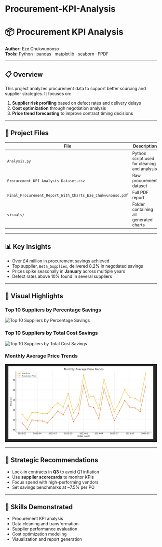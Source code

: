 # Procurement-KPI-Analysis

# 📦 Procurement KPI Analysis  
**Author:** Eze Chukwunonso  
**Tools:** Python · pandas · matplotlib · seaborn · FPDF  

---

## 📋 Overview

This project analyzes procurement data to support better sourcing and supplier strategies. It focuses on:

1. **Supplier risk profiling** based on defect rates and delivery delays  
2. **Cost optimization** through negotiation analysis  
3. **Price trend forecasting** to improve contract timing decisions

---

## 📁 Project Files

| File | Description |
|------|-------------|
| `Analysis.py` | Python script used for cleaning and analysis |
| `Procurement KPI Analysis Dataset.csv` | Raw procurement dataset |
| `Final_Procurement_Report_With_Charts_Eze_Chukwunonso.pdf` | Full PDF report |
| `visuals/` | Folder containing all generated charts |

---

## 📊 Key Insights

- Over £4 million in procurement savings achieved  
- Top supplier, `Beta_Supplies`, delivered 8.2% in negotiated savings  
- Prices spike seasonally in **January** across multiple years  
- Defect rates above 10% found in several suppliers

---

## 📸 Visual Highlights

### Top 10 Suppliers by Percentage Savings  
![Top 10 Suppliers by Percentage Savings](visuals/top10_percent_savings.png)

### Top 10 Suppliers by Total Cost Savings  
![Top 10 Suppliers by Total Cost Savings](visuals/top10_total_savings.png)

### Monthly Average Price Trends  
![Monthly Average Price Trends](visuals/monthly_price_trends.png)

---

## 📌 Strategic Recommendations

- Lock-in contracts in **Q3** to avoid Q1 inflation  
- Use **supplier scorecards** to monitor KPIs  
- Focus spend with high-performing vendors  
- Set savings benchmarks at ~7.5% per PO

---

## 🧠 Skills Demonstrated

- Procurement KPI analysis  
- Data cleaning and transformation  
- Supplier performance evaluation  
- Cost optimization modeling  
- Visualization and report generation



